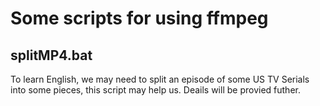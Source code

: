 # Some scripts for using ffmpeg
## splitMP4.bat
To learn English, we may need to split an episode of some US TV Serials into some pieces, this script may help us.
Deails will be provied futher.